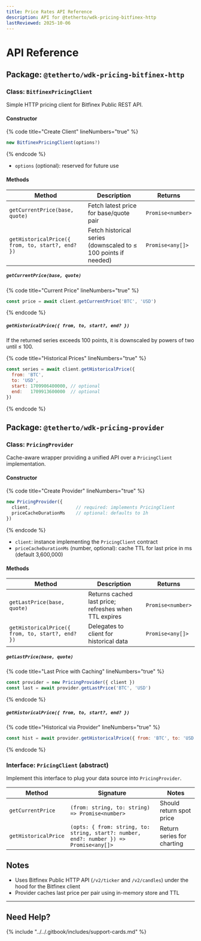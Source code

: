 ```yaml
---
title: Price Rates API Reference
description: API for @tetherto/wdk-pricing-bitfinex-http
lastReviewed: 2025-10-06
---
```


# API Reference

## Package: `@tetherto/wdk-pricing-bitfinex-http`

### Class: `BitfinexPricingClient`

Simple HTTP pricing client for Bitfinex Public REST API.

#### Constructor

{% code title="Create Client" lineNumbers="true" %}
```javascript
new BitfinexPricingClient(options?)
```
{% endcode %}

- `options` (optional): reserved for future use

#### Methods

| Method | Description | Returns |
|--------|-------------|---------|
| `getCurrentPrice(base, quote)` | Fetch latest price for base/quote pair | `Promise<number>` |
| `getHistoricalPrice({ from, to, start?, end? })` | Fetch historical series (downscaled to ≤ 100 points if needed) | `Promise<any[]>` |

##### `getCurrentPrice(base, quote)`

{% code title="Current Price" lineNumbers="true" %}
```javascript
const price = await client.getCurrentPrice('BTC', 'USD')
```
{% endcode %}

##### `getHistoricalPrice({ from, to, start?, end? })`

If the returned series exceeds 100 points, it is downscaled by powers of two until ≤ 100.

{% code title="Historical Prices" lineNumbers="true" %}
```javascript
const series = await client.getHistoricalPrice({
  from: 'BTC',
  to: 'USD',
  start: 1709906400000, // optional
  end:   1709913600000  // optional
})
```
{% endcode %}

## Package: `@tetherto/wdk-pricing-provider`

### Class: `PricingProvider`

Cache-aware wrapper providing a unified API over a `PricingClient` implementation.

#### Constructor

{% code title="Create Provider" lineNumbers="true" %}
```javascript
new PricingProvider({
  client,                 // required: implements PricingClient
  priceCacheDurationMs    // optional: defaults to 1h
})
```
{% endcode %}

- `client`: instance implementing the `PricingClient` contract
- `priceCacheDurationMs` (number, optional): cache TTL for last price in ms (default 3,600,000)

#### Methods

| Method | Description | Returns |
|--------|-------------|---------|
| `getLastPrice(base, quote)` | Returns cached last price; refreshes when TTL expires | `Promise<number>` |
| `getHistoricalPrice({ from, to, start?, end? })` | Delegates to client for historical data | `Promise<any[]>` |

##### `getLastPrice(base, quote)`

{% code title="Last Price with Caching" lineNumbers="true" %}
```javascript
const provider = new PricingProvider({ client })
const last = await provider.getLastPrice('BTC', 'USD')
```
{% endcode %}

##### `getHistoricalPrice({ from, to, start?, end? })`

{% code title="Historical via Provider" lineNumbers="true" %}
```javascript
const hist = await provider.getHistoricalPrice({ from: 'BTC', to: 'USD' })
```
{% endcode %}

### Interface: `PricingClient` (abstract)

Implement this interface to plug your data source into `PricingProvider`.

| Method | Signature | Notes |
|--------|-----------|-------|
| `getCurrentPrice` | `(from: string, to: string) => Promise<number>` | Should return spot price |
| `getHistoricalPrice` | `(opts: { from: string, to: string, start?: number, end?: number }) => Promise<any[]>` | Return series for charting |

## Notes

- Uses Bitfinex Public HTTP API (`/v2/ticker` and `/v2/candles`) under the hood for the Bitfinex client
- Provider caches last price per pair using in-memory store and TTL

***

## Need Help?

{% include "../../.gitbook/includes/support-cards.md" %}

